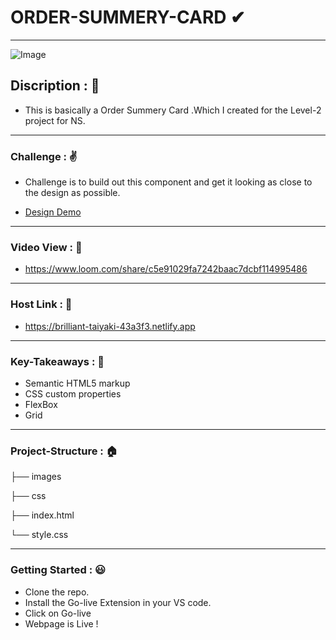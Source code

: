 # ORDER-SUMMERY-CARD ✔

------------
![Image](https://raw.githubusercontent.com/Sushankznation/Order-Summery-NS-Project/master/images/image.png?token=GHSAT0AAAAAABV4DXQOX7PSQEXKD4J4KZ44YWSJSKQ)
## Discription : 🤙
- This is basically a Order Summery Card .Which I created for the Level-2 project for NS.

------------

### Challenge : ✌
- Challenge is to build out this component and get it looking as close to the design as possible.

- [Design Demo ](https://bit.ly/3o1xzTP "Design Demo :")



------------

### Video View : 🎥
- https://www.loom.com/share/c5e91029fa7242baac7dcbf114995486

------------

### Host Link : 🔗
- https://brilliant-taiyaki-43a3f3.netlify.app

------------

### Key-Takeaways : 🔑
- Semantic HTML5 markup
- CSS custom properties
- FlexBox
- Grid

------------

### Project-Structure : 🏠
├── images

├── css

├── index.html

└── style.css

------------

### Getting Started : 😃
- Clone the repo.
- Install the Go-live Extension in your VS code.
- Click on Go-live
- Webpage is Live !

